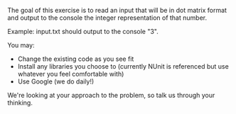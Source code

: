 ﻿The goal of this exercise is to read an input that will be in dot matrix format and output
to the console the integer representation of that number.

Example: input.txt should output to the console "3".

You may:
 - Change the existing code as you see fit
 - Install any libraries you choose to (currently NUnit is referenced but use whatever you
 feel comfortable with)
 - Use Google (we do daily!)

 We're looking at your approach to the problem, so talk us through your thinking.